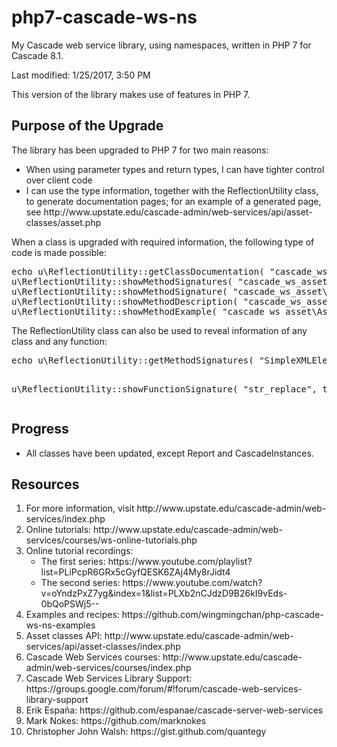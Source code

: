# php7-cascade-ws-ns
My Cascade web service library, using namespaces, written in PHP 7 for Cascade 8.1. 
<p>Last modified: 1/25/2017, 3:50 PM</p>
<p>This version of the library makes use of features in PHP 7.</p>

<h2>Purpose of the Upgrade</h2>
<p>The library has been upgraded to PHP 7 for two main reasons:</p>
<ul>
<li>When using parameter types and return types, I can have tighter control over client code</li>
<li>I can use the type information, together with the ReflectionUtility class, to generate documentation pages; for an example of a generated page, see http://www.upstate.edu/cascade-admin/web-services/api/asset-classes/asset.php</li>
</ul>
<p>When a class is upgraded with required information, the following type of code is made possible:</p>
<pre>
echo u\ReflectionUtility::getClassDocumentation( "cascade_ws_asset\Asset", true );
u\ReflectionUtility::showMethodSignatures( "cascade_ws_asset\Asset" );
u\ReflectionUtility::showMethodSignature( "cascade_ws_asset\Asset", "edit" );
u\ReflectionUtility::showMethodDescription( "cascade_ws_asset\Asset", "edit" );
u\ReflectionUtility::showMethodExample( "cascade_ws_asset\Asset", "edit" );
</pre>
<p>The ReflectionUtility class can also be used to reveal information of any class and any function:</p>
<pre>
echo u\ReflectionUtility::getMethodSignatures( "SimpleXMLElement", true ), BR;

u\ReflectionUtility::showFunctionSignature( "str_replace", true );
</pre>

<h2>Progress</h2>
<ul>
<li>All classes have been updated, except Report and CascadeInstances.</li>
</ul>


<h2>Resources</h2>
<ol>
<li>For more information, visit http://www.upstate.edu/cascade-admin/web-services/index.php</li>
<li>Online tutorials: http://www.upstate.edu/cascade-admin/web-services/courses/ws-online-tutorials.php</li>
<li>Online tutorial recordings:
<ul><li>The first series: https://www.youtube.com/playlist?list=PLiPcpR6GRx5cGyfQESK6ZAj4My8rJidt4</li>
<li>The second series: https://www.youtube.com/watch?v=oYndzPxZ7yg&index=1&list=PLXb2nCJdzD9B26kI9vEds-0bQoPSWj5--</li></ul></li>
<li>Examples and recipes: https://github.com/wingmingchan/php-cascade-ws-ns-examples</li>
<li>Asset classes API: http://www.upstate.edu/cascade-admin/web-services/api/asset-classes/index.php</li>
<li>Cascade Web Services courses: http://www.upstate.edu/cascade-admin/web-services/courses/index.php</li>
<li>Cascade Web Services Library Support: https://groups.google.com/forum/#!forum/cascade-web-services-library-support</li>
<li>Erik España: https://github.com/espanae/cascade-server-web-services</li>
<li>Mark Nokes: https://github.com/marknokes</li>
<li>Christopher John Walsh: https://gist.github.com/quantegy</li>
